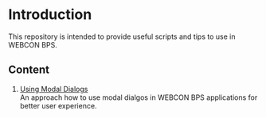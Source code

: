 # Introduction 
This repository is intended to provide useful scripts and tips to use in WEBCON BPS.

## Content

1. [Using Modal Dialogs](./Dialogs/Readme.md)  
An approach how to use modal dialgos in WEBCON BPS applications for better user experience.